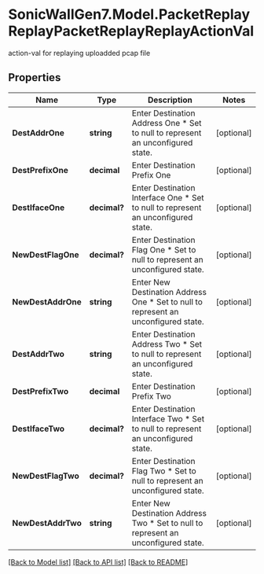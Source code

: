 # SonicWallGen7.Model.PacketReplayReplayPacketReplayReplayActionVal
action-val for replaying uploadded pcap file

## Properties

Name | Type | Description | Notes
------------ | ------------- | ------------- | -------------
**DestAddrOne** | **string** | Enter Destination Address One * Set to null to represent an unconfigured state. | [optional] 
**DestPrefixOne** | **decimal** | Enter Destination Prefix One | [optional] 
**DestIfaceOne** | **decimal?** | Enter Destination Interface One * Set to null to represent an unconfigured state. | [optional] 
**NewDestFlagOne** | **decimal?** | Enter Destination Flag One * Set to null to represent an unconfigured state. | [optional] 
**NewDestAddrOne** | **string** | Enter New Destination Address One * Set to null to represent an unconfigured state. | [optional] 
**DestAddrTwo** | **string** | Enter Destination Address Two * Set to null to represent an unconfigured state. | [optional] 
**DestPrefixTwo** | **decimal** | Enter Destination Prefix Two | [optional] 
**DestIfaceTwo** | **decimal?** | Enter Destination Interface Two * Set to null to represent an unconfigured state. | [optional] 
**NewDestFlagTwo** | **decimal?** | Enter Destination Flag Two * Set to null to represent an unconfigured state. | [optional] 
**NewDestAddrTwo** | **string** | Enter New Destination Address Two * Set to null to represent an unconfigured state. | [optional] 

[[Back to Model list]](../README.md#documentation-for-models) [[Back to API list]](../README.md#documentation-for-api-endpoints) [[Back to README]](../README.md)

